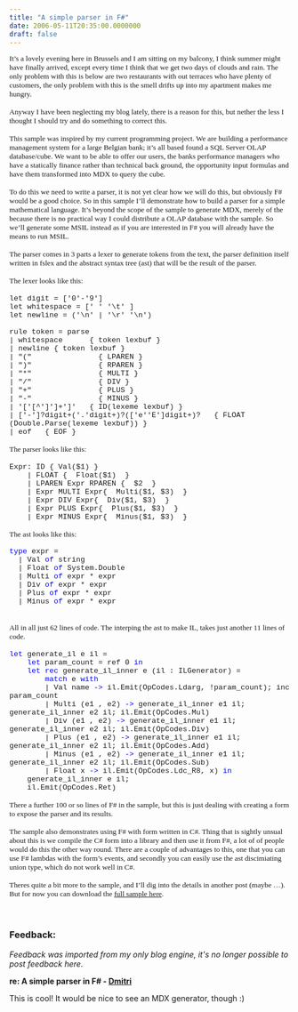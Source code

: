 ```yaml
---
title: "A simple parser in F#"
date: 2006-05-11T20:35:00.0000000
draft: false
---
```


<P class=MsoNormal style="MARGIN: 0in 0in 0pt"><SPAN style="FONT-SIZE: 10pt; FONT-FAMILY: Verdana">It&#8217;s a lovely evening here in <?xml:namespace prefix = st1 ns = "urn:schemas-microsoft-com:office:smarttags" /><st1:City w:st="on"><st1:place w:st="on">Brussels</st1:place></st1:City> and I am sitting on my balcony, I think summer might have finally arrived, except every time I think that we get two days of clouds and rain. The only problem with this is below are two restaurants with out terraces who have plenty of customers, the only problem with this is the smell drifts up into my apartment makes me hungry. <?xml:namespace prefix = o ns = "urn:schemas-microsoft-com:office:office" /><o:p></o:p></SPAN></P>
<P class=MsoNormal style="MARGIN: 0in 0in 0pt"><SPAN style="FONT-SIZE: 10pt; FONT-FAMILY: Verdana"><o:p>&nbsp;</o:p></SPAN></P>
<P class=MsoNormal style="MARGIN: 0in 0in 0pt"><SPAN style="FONT-SIZE: 10pt; FONT-FAMILY: Verdana">Anyway I have been neglecting my blog lately, there is a reason for this, but nether the less I thought I should try and do something to correct this.<o:p></o:p></SPAN></P>
<P class=MsoNormal style="MARGIN: 0in 0in 0pt"><SPAN style="FONT-SIZE: 10pt; FONT-FAMILY: Verdana"><o:p>&nbsp;</o:p></SPAN></P>
<P class=MsoNormal style="MARGIN: 0in 0in 0pt"><SPAN style="FONT-SIZE: 10pt; FONT-FAMILY: Verdana">This sample was inspired by my current programming project. We are building a performance management system for a large Belgian bank; it&#8217;s all based found a SQL Server OLAP database/cube. We want to be able to offer our users, the banks performance managers who have a statically finance rather than technical back ground, the opportunity input formulas and have them transformed into MDX to query the cube.<o:p></o:p></SPAN></P>
<P class=MsoNormal style="MARGIN: 0in 0in 0pt"><SPAN style="FONT-SIZE: 10pt; FONT-FAMILY: Verdana"><o:p>&nbsp;</o:p></SPAN></P>
<P class=MsoNormal style="MARGIN: 0in 0in 0pt"><SPAN style="FONT-SIZE: 10pt; FONT-FAMILY: Verdana">To do this we need to write a parser, it is not yet clear how we will do this, but obviously F# would be a good choice. So in this sample I&#8217;ll demonstrate how to build a parser for a simple mathematical language. It&#8217;s beyond the scope of the sample to generate MDX, merely of the because there is no practical way I could distribute a OLAP database with the sample. So we&#8217;ll generate some MSIL instead as if you are interested in F# you will already have the means to run MSIL.<o:p></o:p></SPAN></P>
<P class=MsoNormal style="MARGIN: 0in 0in 0pt"><SPAN style="FONT-SIZE: 10pt; FONT-FAMILY: Verdana"><o:p>&nbsp;</o:p></SPAN></P>
<P class=MsoNormal style="MARGIN: 0in 0in 0pt"><SPAN style="FONT-SIZE: 10pt; FONT-FAMILY: Verdana">The parser comes in 3 parts a lexer to generate tokens from the text, the parser definition itself written in fslex and the abstract syntax tree (ast) that will be the result of the parser.<o:p></o:p></SPAN></P>
<P class=MsoNormal style="MARGIN: 0in 0in 0pt"><SPAN style="FONT-SIZE: 10pt; FONT-FAMILY: Verdana"><o:p>&nbsp;</o:p></SPAN></P>
<P class=MsoNormal style="MARGIN: 0in 0in 0pt"><SPAN style="FONT-SIZE: 10pt; FONT-FAMILY: Verdana">The lexer looks like this:<o:p></o:p></SPAN></P>
<P class=MsoNormal style="MARGIN: 0in 0in 0pt"><SPAN style="FONT-SIZE: 10pt; FONT-FAMILY: Verdana"><o:p>&nbsp;</o:p></SPAN></P>
<P class=MsoNormal style="MARGIN: 0in 0in 0pt; mso-layout-grid-align: none"><SPAN style="FONT-SIZE: 10pt; FONT-FAMILY: 'Courier New'; mso-no-proof: yes">let digit = ['0'-'9']<o:p></o:p></SPAN></P>
<P class=MsoNormal style="MARGIN: 0in 0in 0pt; mso-layout-grid-align: none"><SPAN style="FONT-SIZE: 10pt; FONT-FAMILY: 'Courier New'; mso-no-proof: yes">let whitespace = [' ' '\t' ]<o:p></o:p></SPAN></P>
<P class=MsoNormal style="MARGIN: 0in 0in 0pt; mso-layout-grid-align: none"><SPAN style="FONT-SIZE: 10pt; FONT-FAMILY: 'Courier New'; mso-no-proof: yes">let newline = ('\n' | '\r' '\n')<o:p></o:p></SPAN></P>
<P class=MsoNormal style="MARGIN: 0in 0in 0pt; mso-layout-grid-align: none"><SPAN style="FONT-SIZE: 10pt; FONT-FAMILY: 'Courier New'; mso-no-proof: yes"><o:p>&nbsp;</o:p></SPAN></P>
<P class=MsoNormal style="MARGIN: 0in 0in 0pt; mso-layout-grid-align: none"><SPAN style="FONT-SIZE: 10pt; FONT-FAMILY: 'Courier New'; mso-no-proof: yes">rule token = parse<o:p></o:p></SPAN></P>
<P class=MsoNormal style="MARGIN: 0in 0in 0pt; mso-layout-grid-align: none"><SPAN style="FONT-SIZE: 10pt; FONT-FAMILY: 'Courier New'; mso-no-proof: yes">| whitespace<SPAN style="mso-tab-count: 1">&nbsp;&nbsp;&nbsp;&nbsp;&nbsp; </SPAN>{ token lexbuf }<o:p></o:p></SPAN></P>
<P class=MsoNormal style="MARGIN: 0in 0in 0pt; mso-layout-grid-align: none"><SPAN style="FONT-SIZE: 10pt; FONT-FAMILY: 'Courier New'; mso-no-proof: yes">| newline { token lexbuf }<o:p></o:p></SPAN></P>
<P class=MsoNormal style="MARGIN: 0in 0in 0pt; mso-layout-grid-align: none"><SPAN style="FONT-SIZE: 10pt; FONT-FAMILY: 'Courier New'; mso-no-proof: yes">| "("<SPAN style="mso-spacerun: yes">&nbsp;&nbsp;&nbsp;&nbsp;&nbsp;&nbsp;&nbsp;&nbsp;&nbsp;&nbsp;&nbsp;&nbsp;&nbsp;&nbsp; </SPAN>{ LPAREN }<o:p></o:p></SPAN></P>
<P class=MsoNormal style="MARGIN: 0in 0in 0pt; mso-layout-grid-align: none"><SPAN style="FONT-SIZE: 10pt; FONT-FAMILY: 'Courier New'; mso-no-proof: yes">| ")"<SPAN style="mso-spacerun: yes">&nbsp;&nbsp;&nbsp;&nbsp;&nbsp;&nbsp;&nbsp;&nbsp;&nbsp;&nbsp;&nbsp;&nbsp;&nbsp;&nbsp; </SPAN>{ RPAREN }<o:p></o:p></SPAN></P>
<P class=MsoNormal style="MARGIN: 0in 0in 0pt; mso-layout-grid-align: none"><SPAN style="FONT-SIZE: 10pt; FONT-FAMILY: 'Courier New'; mso-no-proof: yes">| "*"<SPAN style="mso-spacerun: yes">&nbsp;&nbsp;&nbsp;&nbsp;&nbsp;&nbsp;&nbsp;&nbsp;&nbsp;&nbsp;&nbsp;&nbsp;&nbsp;&nbsp; </SPAN>{ MULTI }<o:p></o:p></SPAN></P>
<P class=MsoNormal style="MARGIN: 0in 0in 0pt; mso-layout-grid-align: none"><SPAN style="FONT-SIZE: 10pt; FONT-FAMILY: 'Courier New'; mso-no-proof: yes">| "/"<SPAN style="mso-spacerun: yes">&nbsp;&nbsp;&nbsp;&nbsp;&nbsp;&nbsp;&nbsp;&nbsp;&nbsp;&nbsp;&nbsp;&nbsp;&nbsp;&nbsp; </SPAN>{ DIV }<o:p></o:p></SPAN></P>
<P class=MsoNormal style="MARGIN: 0in 0in 0pt; mso-layout-grid-align: none"><SPAN style="FONT-SIZE: 10pt; FONT-FAMILY: 'Courier New'; mso-no-proof: yes">| "+"<SPAN style="mso-spacerun: yes">&nbsp;&nbsp;&nbsp;&nbsp;&nbsp;&nbsp;&nbsp;&nbsp;&nbsp;&nbsp;&nbsp;&nbsp;&nbsp;&nbsp; </SPAN>{ PLUS }<o:p></o:p></SPAN></P>
<P class=MsoNormal style="MARGIN: 0in 0in 0pt; mso-layout-grid-align: none"><SPAN style="FONT-SIZE: 10pt; FONT-FAMILY: 'Courier New'; mso-no-proof: yes">| "-"<SPAN style="mso-spacerun: yes">&nbsp;&nbsp;&nbsp;&nbsp;&nbsp;&nbsp;&nbsp;&nbsp;&nbsp;&nbsp;&nbsp;&nbsp;&nbsp;&nbsp; </SPAN>{ MINUS }<o:p></o:p></SPAN></P>
<P class=MsoNormal style="MARGIN: 0in 0in 0pt; mso-layout-grid-align: none"><SPAN style="FONT-SIZE: 10pt; FONT-FAMILY: 'Courier New'; mso-no-proof: yes">| '['[^']']+']'<SPAN style="mso-tab-count: 1">&nbsp;&nbsp; </SPAN>{ ID(lexeme lexbuf) }<o:p></o:p></SPAN></P>
<P class=MsoNormal style="MARGIN: 0in 0in 0pt; mso-layout-grid-align: none"><SPAN style="FONT-SIZE: 10pt; FONT-FAMILY: 'Courier New'; mso-no-proof: yes">| ['-']?digit+('.'digit+)?(['e''E']digit+)?<SPAN style="mso-spacerun: yes">&nbsp;&nbsp; </SPAN></SPAN><SPAN lang=FR style="FONT-SIZE: 10pt; FONT-FAMILY: 'Courier New'; mso-ansi-language: FR; mso-no-proof: yes">{ FLOAT (Double.Parse(lexeme lexbuf)) }<o:p></o:p></SPAN></P>
<P class=MsoNormal style="MARGIN: 0in 0in 0pt"><SPAN style="FONT-SIZE: 10pt; FONT-FAMILY: 'Courier New'; mso-no-proof: yes">| eof<SPAN style="mso-spacerun: yes">&nbsp;&nbsp; </SPAN>{ EOF }<o:p></o:p></SPAN></P>
<P class=MsoNormal style="MARGIN: 0in 0in 0pt"><SPAN style="FONT-SIZE: 10pt; FONT-FAMILY: Verdana; mso-no-proof: yes; mso-bidi-font-family: 'Courier New'"><o:p>&nbsp;</o:p></SPAN></P>
<P class=MsoNormal style="MARGIN: 0in 0in 0pt"><SPAN style="FONT-SIZE: 10pt; FONT-FAMILY: Verdana; mso-no-proof: yes; mso-bidi-font-family: 'Courier New'">The parser looks like this:<o:p></o:p></SPAN></P>
<P class=MsoNormal style="MARGIN: 0in 0in 0pt"><SPAN style="FONT-SIZE: 10pt; FONT-FAMILY: Verdana; mso-no-proof: yes; mso-bidi-font-family: 'Courier New'"><o:p>&nbsp;</o:p></SPAN></P>
<P class=MsoNormal style="MARGIN: 0in 0in 0pt; mso-layout-grid-align: none"><SPAN style="FONT-SIZE: 10pt; FONT-FAMILY: 'Courier New'; mso-no-proof: yes">Expr: ID { Val($1) }<o:p></o:p></SPAN></P>
<P class=MsoNormal style="MARGIN: 0in 0in 0pt; mso-layout-grid-align: none"><SPAN style="FONT-SIZE: 10pt; FONT-FAMILY: 'Courier New'; mso-no-proof: yes"><SPAN style="mso-spacerun: yes">&nbsp;&nbsp;&nbsp; </SPAN>| FLOAT {<SPAN style="mso-spacerun: yes">&nbsp; </SPAN>Float($1)<SPAN style="mso-spacerun: yes">&nbsp; </SPAN>}<o:p></o:p></SPAN></P>
<P class=MsoNormal style="MARGIN: 0in 0in 0pt; mso-layout-grid-align: none"><SPAN style="FONT-SIZE: 10pt; FONT-FAMILY: 'Courier New'; mso-no-proof: yes"><SPAN style="mso-spacerun: yes">&nbsp;&nbsp;&nbsp; </SPAN></SPAN><SPAN lang=FR style="FONT-SIZE: 10pt; FONT-FAMILY: 'Courier New'; mso-ansi-language: FR; mso-no-proof: yes">| LPAREN Expr RPAREN {<SPAN style="mso-spacerun: yes">&nbsp; </SPAN>$2<SPAN style="mso-spacerun: yes">&nbsp; </SPAN>}<o:p></o:p></SPAN></P>
<P class=MsoNormal style="MARGIN: 0in 0in 0pt; mso-layout-grid-align: none"><SPAN lang=FR style="FONT-SIZE: 10pt; FONT-FAMILY: 'Courier New'; mso-ansi-language: FR; mso-no-proof: yes"><SPAN style="mso-spacerun: yes">&nbsp;&nbsp;&nbsp; </SPAN>| Expr MULTI Expr{<SPAN style="mso-spacerun: yes">&nbsp; </SPAN>Multi($1, $3)<SPAN style="mso-spacerun: yes">&nbsp; </SPAN>}<o:p></o:p></SPAN></P>
<P class=MsoNormal style="MARGIN: 0in 0in 0pt; mso-layout-grid-align: none"><SPAN lang=FR style="FONT-SIZE: 10pt; FONT-FAMILY: 'Courier New'; mso-ansi-language: FR; mso-no-proof: yes"><SPAN style="mso-spacerun: yes">&nbsp;&nbsp;&nbsp; </SPAN>| Expr DIV Expr{<SPAN style="mso-spacerun: yes">&nbsp; </SPAN>Div($1, $3)<SPAN style="mso-spacerun: yes">&nbsp; </SPAN>}<o:p></o:p></SPAN></P>
<P class=MsoNormal style="MARGIN: 0in 0in 0pt; mso-layout-grid-align: none"><SPAN lang=FR style="FONT-SIZE: 10pt; FONT-FAMILY: 'Courier New'; mso-ansi-language: FR; mso-no-proof: yes"><SPAN style="mso-spacerun: yes">&nbsp;&nbsp;&nbsp; </SPAN>| Expr PLUS Expr{<SPAN style="mso-spacerun: yes">&nbsp; </SPAN>Plus($1, $3)<SPAN style="mso-spacerun: yes">&nbsp; </SPAN>}<o:p></o:p></SPAN></P>
<P class=MsoNormal style="MARGIN: 0in 0in 0pt; mso-layout-grid-align: none"><SPAN lang=FR style="FONT-SIZE: 10pt; FONT-FAMILY: 'Courier New'; mso-ansi-language: FR; mso-no-proof: yes"><SPAN style="mso-spacerun: yes">&nbsp;&nbsp;&nbsp; </SPAN></SPAN><SPAN style="FONT-SIZE: 10pt; FONT-FAMILY: 'Courier New'; mso-no-proof: yes">| Expr MINUS Expr{<SPAN style="mso-spacerun: yes">&nbsp; </SPAN>Minus($1, $3)<SPAN style="mso-spacerun: yes">&nbsp; </SPAN>}<o:p></o:p></SPAN></P>
<P class=MsoNormal style="MARGIN: 0in 0in 0pt"><SPAN style="FONT-SIZE: 10pt; FONT-FAMILY: Verdana; mso-no-proof: yes; mso-bidi-font-family: 'Courier New'"><o:p>&nbsp;</o:p></SPAN></P>
<P class=MsoNormal style="MARGIN: 0in 0in 0pt"><SPAN style="FONT-SIZE: 10pt; FONT-FAMILY: Verdana; mso-no-proof: yes; mso-bidi-font-family: 'Courier New'">The ast looks like this:<o:p></o:p></SPAN></P>
<P class=MsoNormal style="MARGIN: 0in 0in 0pt; mso-layout-grid-align: none"><SPAN style="FONT-SIZE: 10pt; FONT-FAMILY: 'Courier New'; mso-no-proof: yes"><o:p>&nbsp;</o:p></SPAN></P>
<P class=MsoNormal style="MARGIN: 0in 0in 0pt; mso-layout-grid-align: none"><SPAN style="FONT-SIZE: 10pt; COLOR: blue; FONT-FAMILY: 'Courier New'; mso-no-proof: yes">type</SPAN><SPAN style="FONT-SIZE: 10pt; FONT-FAMILY: 'Courier New'; mso-no-proof: yes"> expr = <o:p></o:p></SPAN></P>
<P class=MsoNormal style="MARGIN: 0in 0in 0pt; mso-layout-grid-align: none"><SPAN style="FONT-SIZE: 10pt; FONT-FAMILY: 'Courier New'; mso-no-proof: yes"><SPAN style="mso-spacerun: yes">&nbsp; </SPAN>| Val <SPAN style="COLOR: blue">of</SPAN> string <o:p></o:p></SPAN></P>
<P class=MsoNormal style="MARGIN: 0in 0in 0pt; mso-layout-grid-align: none"><SPAN style="FONT-SIZE: 10pt; FONT-FAMILY: 'Courier New'; mso-no-proof: yes"><SPAN style="mso-spacerun: yes">&nbsp; </SPAN>| Float <SPAN style="COLOR: blue">of</SPAN> System.Double<o:p></o:p></SPAN></P>
<P class=MsoNormal style="MARGIN: 0in 0in 0pt; mso-layout-grid-align: none"><SPAN style="FONT-SIZE: 10pt; FONT-FAMILY: 'Courier New'; mso-no-proof: yes"><SPAN style="mso-spacerun: yes">&nbsp; </SPAN>| Multi <SPAN style="COLOR: blue">of</SPAN> expr * expr<o:p></o:p></SPAN></P>
<P class=MsoNormal style="MARGIN: 0in 0in 0pt; mso-layout-grid-align: none"><SPAN style="FONT-SIZE: 10pt; FONT-FAMILY: 'Courier New'; mso-no-proof: yes"><SPAN style="mso-spacerun: yes">&nbsp; </SPAN>| Div <SPAN style="COLOR: blue">of</SPAN> expr * expr<o:p></o:p></SPAN></P>
<P class=MsoNormal style="MARGIN: 0in 0in 0pt; mso-layout-grid-align: none"><SPAN style="FONT-SIZE: 10pt; FONT-FAMILY: 'Courier New'; mso-no-proof: yes"><SPAN style="mso-spacerun: yes">&nbsp; </SPAN>| Plus <SPAN style="COLOR: blue">of</SPAN> expr * expr<o:p></o:p></SPAN></P>
<P class=MsoNormal style="MARGIN: 0in 0in 0pt; mso-layout-grid-align: none"><SPAN style="FONT-SIZE: 10pt; FONT-FAMILY: 'Courier New'; mso-no-proof: yes"><SPAN style="mso-spacerun: yes">&nbsp; </SPAN>| Minus <SPAN style="COLOR: blue">of</SPAN> expr * expr<o:p></o:p></SPAN></P>
<P class=MsoNormal style="MARGIN: 0in 0in 0pt"><SPAN style="FONT-SIZE: 10pt; FONT-FAMILY: Verdana; mso-no-proof: yes; mso-bidi-font-family: 'Courier New'"><o:p>&nbsp;</o:p></SPAN></P>
<P class=MsoNormal style="MARGIN: 0in 0in 0pt"><SPAN style="FONT-SIZE: 10pt; FONT-FAMILY: Verdana; mso-no-proof: yes; mso-bidi-font-family: 'Courier New'"><o:p>&nbsp;</o:p></SPAN></P>
<P class=MsoNormal style="MARGIN: 0in 0in 0pt"><SPAN style="FONT-SIZE: 10pt; FONT-FAMILY: Verdana; mso-no-proof: yes; mso-bidi-font-family: 'Courier New'">All in all just 62 lines of code. The interping the ast to make IL, takes just another 11 lines of code.<o:p></o:p></SPAN></P>
<P class=MsoNormal style="MARGIN: 0in 0in 0pt"><SPAN style="FONT-SIZE: 10pt; FONT-FAMILY: Verdana; mso-no-proof: yes; mso-bidi-font-family: 'Courier New'"><o:p>&nbsp;</o:p></SPAN></P>
<P class=MsoNormal style="MARGIN: 0in 0in 0pt; mso-layout-grid-align: none"><SPAN lang=FR style="FONT-SIZE: 10pt; COLOR: blue; FONT-FAMILY: 'Courier New'; mso-ansi-language: FR; mso-no-proof: yes">let</SPAN><SPAN lang=FR style="FONT-SIZE: 10pt; FONT-FAMILY: 'Courier New'; mso-ansi-language: FR; mso-no-proof: yes"> generate_il e il =<o:p></o:p></SPAN></P>
<P class=MsoNormal style="MARGIN: 0in 0in 0pt; mso-layout-grid-align: none"><SPAN lang=FR style="FONT-SIZE: 10pt; FONT-FAMILY: 'Courier New'; mso-ansi-language: FR; mso-no-proof: yes"><SPAN style="mso-spacerun: yes">&nbsp;&nbsp;&nbsp; </SPAN></SPAN><SPAN style="FONT-SIZE: 10pt; COLOR: blue; FONT-FAMILY: 'Courier New'; mso-no-proof: yes">let</SPAN><SPAN style="FONT-SIZE: 10pt; FONT-FAMILY: 'Courier New'; mso-no-proof: yes"> param_count = ref 0 <SPAN style="COLOR: blue">in<o:p></o:p></SPAN></SPAN></P>
<P class=MsoNormal style="MARGIN: 0in 0in 0pt; mso-layout-grid-align: none"><SPAN style="FONT-SIZE: 10pt; FONT-FAMILY: 'Courier New'; mso-no-proof: yes"><SPAN style="mso-spacerun: yes">&nbsp;&nbsp;&nbsp; </SPAN><SPAN style="COLOR: blue">let</SPAN> <SPAN style="COLOR: blue">rec</SPAN> generate_il_inner e (il : ILGenerator) = <o:p></o:p></SPAN></P>
<P class=MsoNormal style="MARGIN: 0in 0in 0pt; mso-layout-grid-align: none"><SPAN style="FONT-SIZE: 10pt; FONT-FAMILY: 'Courier New'; mso-no-proof: yes"><SPAN style="mso-spacerun: yes">&nbsp;&nbsp;&nbsp;&nbsp;&nbsp;&nbsp;&nbsp; </SPAN><SPAN style="COLOR: blue">match</SPAN> e <SPAN style="COLOR: blue">with<o:p></o:p></SPAN></SPAN></P>
<P class=MsoNormal style="MARGIN: 0in 0in 0pt; mso-layout-grid-align: none"><SPAN style="FONT-SIZE: 10pt; FONT-FAMILY: 'Courier New'; mso-no-proof: yes"><SPAN style="mso-spacerun: yes">&nbsp;&nbsp;&nbsp;&nbsp;&nbsp;&nbsp;&nbsp; </SPAN>| Val name <SPAN style="COLOR: blue">-&gt;</SPAN> il.Emit(OpCodes.Ldarg, !param_count); inc param_count<o:p></o:p></SPAN></P>
<P class=MsoNormal style="MARGIN: 0in 0in 0pt; mso-layout-grid-align: none"><SPAN style="FONT-SIZE: 10pt; FONT-FAMILY: 'Courier New'; mso-no-proof: yes"><SPAN style="mso-spacerun: yes">&nbsp;&nbsp;&nbsp;&nbsp;&nbsp;&nbsp;&nbsp; </SPAN></SPAN><SPAN lang=FR style="FONT-SIZE: 10pt; FONT-FAMILY: 'Courier New'; mso-ansi-language: FR; mso-no-proof: yes">| Multi (e1 , e2) <SPAN style="COLOR: blue">-&gt;</SPAN> generate_il_inner e1 il; generate_il_inner e2 il; il.Emit(OpCodes.Mul)<o:p></o:p></SPAN></P>
<P class=MsoNormal style="MARGIN: 0in 0in 0pt; mso-layout-grid-align: none"><SPAN lang=FR style="FONT-SIZE: 10pt; FONT-FAMILY: 'Courier New'; mso-ansi-language: FR; mso-no-proof: yes"><SPAN style="mso-spacerun: yes">&nbsp;&nbsp;&nbsp;&nbsp;&nbsp;&nbsp;&nbsp; </SPAN>| Div (e1 , e2) <SPAN style="COLOR: blue">-&gt;</SPAN> generate_il_inner e1 il; generate_il_inner e2 il; il.Emit(OpCodes.Div)<o:p></o:p></SPAN></P>
<P class=MsoNormal style="MARGIN: 0in 0in 0pt; mso-layout-grid-align: none"><SPAN lang=FR style="FONT-SIZE: 10pt; FONT-FAMILY: 'Courier New'; mso-ansi-language: FR; mso-no-proof: yes"><SPAN style="mso-spacerun: yes">&nbsp;&nbsp;&nbsp;&nbsp;&nbsp;&nbsp;&nbsp; </SPAN>| Plus (e1 , e2) <SPAN style="COLOR: blue">-&gt;</SPAN> generate_il_inner e1 il; generate_il_inner e2 il; il.Emit(OpCodes.Add)<o:p></o:p></SPAN></P>
<P class=MsoNormal style="MARGIN: 0in 0in 0pt; mso-layout-grid-align: none"><SPAN lang=FR style="FONT-SIZE: 10pt; FONT-FAMILY: 'Courier New'; mso-ansi-language: FR; mso-no-proof: yes"><SPAN style="mso-spacerun: yes">&nbsp;&nbsp;&nbsp;&nbsp;&nbsp;&nbsp;&nbsp; </SPAN>| Minus (e1 , e2) <SPAN style="COLOR: blue">-&gt;</SPAN> generate_il_inner e1 il; generate_il_inner e2 il; il.Emit(OpCodes.Sub)<o:p></o:p></SPAN></P>
<P class=MsoNormal style="MARGIN: 0in 0in 0pt; mso-layout-grid-align: none"><SPAN lang=FR style="FONT-SIZE: 10pt; FONT-FAMILY: 'Courier New'; mso-ansi-language: FR; mso-no-proof: yes"><SPAN style="mso-spacerun: yes">&nbsp;&nbsp;&nbsp;&nbsp;&nbsp;&nbsp;&nbsp; </SPAN></SPAN><SPAN style="FONT-SIZE: 10pt; FONT-FAMILY: 'Courier New'; mso-no-proof: yes">| Float x <SPAN style="COLOR: blue">-&gt;</SPAN> il.Emit(OpCodes.Ldc_R8, x) <SPAN style="COLOR: blue">in<o:p></o:p></SPAN></SPAN></P>
<P class=MsoNormal style="MARGIN: 0in 0in 0pt; mso-layout-grid-align: none"><SPAN style="FONT-SIZE: 10pt; FONT-FAMILY: 'Courier New'; mso-no-proof: yes"><SPAN style="mso-spacerun: yes">&nbsp;&nbsp;&nbsp; </SPAN></SPAN><SPAN lang=FR style="FONT-SIZE: 10pt; FONT-FAMILY: 'Courier New'; mso-ansi-language: FR; mso-no-proof: yes">generate_il_inner e il;<o:p></o:p></SPAN></P>
<P class=MsoNormal style="MARGIN: 0in 0in 0pt; mso-layout-grid-align: none"><SPAN lang=FR style="FONT-SIZE: 10pt; FONT-FAMILY: 'Courier New'; mso-ansi-language: FR; mso-no-proof: yes"><SPAN style="mso-spacerun: yes">&nbsp;&nbsp;&nbsp; </SPAN></SPAN><SPAN style="FONT-SIZE: 10pt; FONT-FAMILY: 'Courier New'; mso-no-proof: yes">il.Emit(OpCodes.Ret)<o:p></o:p></SPAN></P>
<P class=MsoNormal style="MARGIN: 0in 0in 0pt"><SPAN style="FONT-SIZE: 10pt; FONT-FAMILY: Verdana; mso-no-proof: yes; mso-bidi-font-family: 'Courier New'"><o:p>&nbsp;</o:p></SPAN></P>
<P class=MsoNormal style="MARGIN: 0in 0in 0pt"><SPAN style="FONT-SIZE: 10pt; FONT-FAMILY: Verdana; mso-no-proof: yes; mso-bidi-font-family: 'Courier New'">There a further 100 or so lines of F# in the sample, but this is just dealing with creating a form to expose the parser and its results.<o:p></o:p></SPAN></P>
<P class=MsoNormal style="MARGIN: 0in 0in 0pt"><SPAN style="FONT-SIZE: 10pt; FONT-FAMILY: Verdana; mso-no-proof: yes; mso-bidi-font-family: 'Courier New'"><o:p>&nbsp;</o:p></SPAN></P>
<P class=MsoNormal style="MARGIN: 0in 0in 0pt"><SPAN style="FONT-SIZE: 10pt; FONT-FAMILY: Verdana; mso-no-proof: yes; mso-bidi-font-family: 'Courier New'">The sample also demonstrates using F# with form written in C#. Thing that is sightly unsual about this is we compile the C# form into a library and then use it from F#, a lot of of people would do this the other way round. There are a couple of advantages to this, one that you can use F# lambdas with the form&#8217;s events, and secondly you can easily use the ast discimiating union type, which do not work well in C#.<o:p></o:p></SPAN></P>
<P class=MsoNormal style="MARGIN: 0in 0in 0pt"><SPAN style="FONT-SIZE: 10pt; FONT-FAMILY: Verdana; mso-no-proof: yes; mso-bidi-font-family: 'Courier New'"><o:p>&nbsp;</o:p></SPAN></P>
<P class=MsoNormal style="MARGIN: 0in 0in 0pt"><SPAN style="FONT-SIZE: 10pt; FONT-FAMILY: Verdana; mso-no-proof: yes; mso-bidi-font-family: 'Courier New'">Theres quite a bit more to the sample, and I&#8217;ll dig into the details in another post (maybe &#8230;). But for now you can download the <A href="http://www.strangelights.com/download.aspx?url=/blog/downloads/ExpressionParser.zip">full sample here</A>.<o:p></o:p></SPAN></P>
<P class=MsoNormal style="MARGIN: 0in 0in 0pt"><SPAN style="FONT-SIZE: 10pt; FONT-FAMILY: Verdana; mso-no-proof: yes; mso-bidi-font-family: 'Courier New'"><o:p>&nbsp;</o:p></SPAN></P>
<P class=MsoNormal style="MARGIN: 0in 0in 0pt"><SPAN style="FONT-SIZE: 10pt; FONT-FAMILY: Verdana"><o:p>&nbsp;</o:p></SPAN></P>

### Feedback:

*Feedback was imported from my only blog engine, it's no longer possible to post feedback here.*

**re: A simple parser in F# - [Dmitri](http://nesteruk.org/blog)**

This is cool! It would be nice to see an MDX generator, though :)

